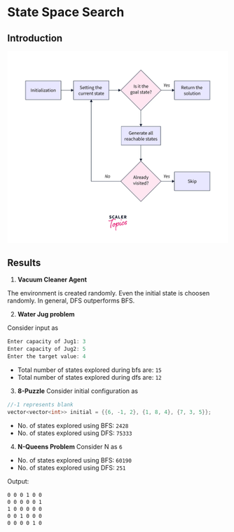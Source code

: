 # State Space Search

## Introduction

<img src = "../assets/State-Space-Search.png" alt="State-Space-Search">

## Results

1. <b>Vacuum Cleaner Agent</b>

The environment is created randomly. Even the initial state is choosen randomly. In general, DFS outperforms BFS.

2. <b>Water Jug problem</b>

Consider input as

```cpp
Enter capacity of Jug1: 3
Enter capacity of Jug2: 5
Enter the target value: 4
```

* Total number of states explored during bfs are: ```15```
* Total number of states explored during dfs are: ```12```

3. <b>8-Puzzle</b>
Consider initial configuration as 
```cpp
//-1 represents blank
vector<vector<int>> initial = {{6, -1, 2}, {1, 8, 4}, {7, 3, 5}};
```

* No. of states explored using BFS: ```2428```
* No. of states explored using DFS: ```75333```

4. <b>N-Queens Problem</b>
Consider N as ```6```

* No. of states explored using BFS: ```60190```
* No. of states explored using DFS: ```251```

Output: 
```0 1 0 0 0 0
0 0 0 1 0 0
0 0 0 0 0 1
1 0 0 0 0 0
0 0 1 0 0 0
0 0 0 0 1 0 
```



